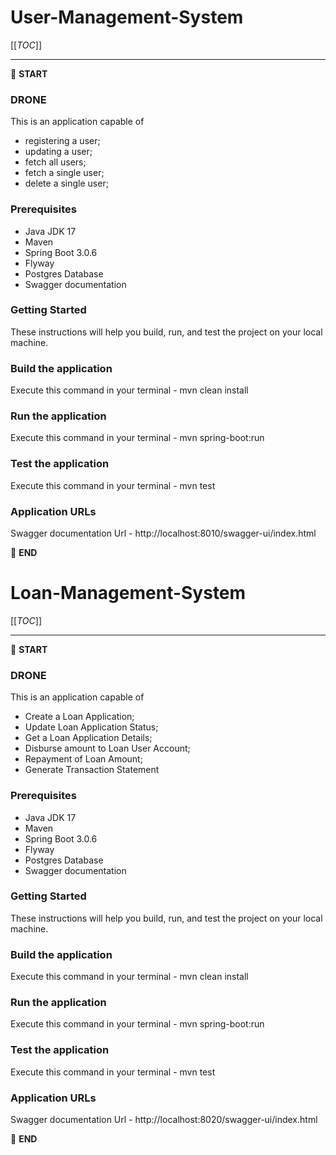 # User-Management-System

[[_TOC_]]

---

:scroll: **START**

### DRONE
This is an application capable of

- registering a user;
- updating a user;
- fetch all users;
- fetch a single user;
- delete a single user;

### Prerequisites

- Java JDK 17
- Maven
- Spring Boot 3.0.6
- Flyway
- Postgres Database
- Swagger documentation

### Getting Started

These instructions will help you  build, run, and test  the project on your local machine.

### Build the application

Execute this command in your terminal - mvn clean install

### Run the application

Execute this command in your terminal - mvn spring-boot:run

### Test the application

Execute this command in your terminal - mvn test

### Application URLs

Swagger documentation Url - http://localhost:8010/swagger-ui/index.html


:scroll: **END** 

# Loan-Management-System

[[_TOC_]]

---

:scroll: **START**

### DRONE
This is an application capable of

- Create a Loan Application;
- Update Loan Application Status;
- Get a Loan Application Details;
- Disburse amount to Loan User Account;
- Repayment of Loan Amount;
- Generate Transaction Statement

### Prerequisites

- Java JDK 17
- Maven
- Spring Boot 3.0.6
- Flyway
- Postgres Database
- Swagger documentation

### Getting Started

These instructions will help you  build, run, and test  the project on your local machine.

### Build the application

Execute this command in your terminal - mvn clean install

### Run the application

Execute this command in your terminal - mvn spring-boot:run

### Test the application

Execute this command in your terminal - mvn test

### Application URLs

Swagger documentation Url - http://localhost:8020/swagger-ui/index.html


:scroll: **END** 
